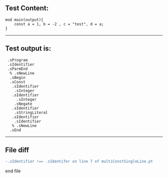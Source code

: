 
Test Content: 
-------------------------
```
mod main(output){
    const a = 1, b = -2 , c = "test", d = a;
}
```
------------------------
Test output is: 
-------------------------
```
 .sProgram
 .sIdentifier
 .sParmEnd
  % .sNewLine
  .sBegin
  .sConst
   .sIdentifier
    .sInteger
   .sIdentifier
     .sInteger
    .sNegate
   .sIdentifier
    .sStringLiteral
   .sIdentifier
    .sIdentifier
   % .sNewLine
  .sEnd

```
------------------------

File diff
-------------------------
```diff
-.sIdentifier !== .sIdentifer on line 7 of multiConstSingleLine.pt

```
end file
